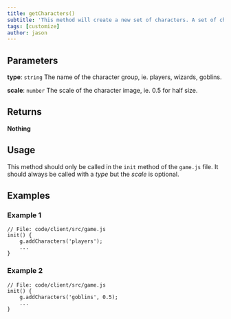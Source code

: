 ```yaml
---
title: getCharacters()
subtitle: 'This method will create a new set of characters. A set of characters represents a certain group of characters, for example: players and enemies, or storm troopers and wizards.'
tags: [customize]
author: jason
---
```

## Parameters
**type**: `string`  The name of the character group, ie. players, wizards, goblins.

**scale**: `number`  The scale of the character image, ie. 0.5 for half size.
​
## Returns
**Nothing**
​
## Usage
This method should only be called in the `init` method of the `game.js` file. It should always be called with a *type* but the *scale* is optional.
​
## Examples
### Example 1
```
// File: code/client/src/game.js
init() {
	g.addCharacters('players');
	...
}
```
### Example 2
```
// File: code/client/src/game.js
init() {
	g.addCharacters('goblins', 0.5);
	...
}
```

